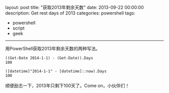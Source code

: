 ﻿layout: post
title: "获取2013年剩余天数"
date: 2013-09-22 00:00:00
description: Get rest days of 2013
categories: powershell
tags:
- powershell
- script
- geek
---
用PowerShell获取2013年剩余天数的两种写法。

	((Get-Date 2014-1-1) - (Get-Date)).Days
	100

	([datetime]"2014-1-1" - [datetime]::now).Days
	100

顺便励志一下，2013年只剩下100天了。Come on，小伙伴们！
